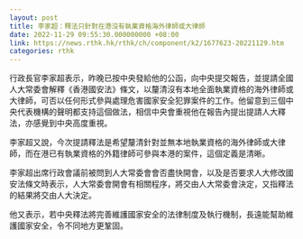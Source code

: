 ```yaml
---
layout: post
title: 李家超：釋法只針對在港沒有執業資格海外律師或大律師
date: 2022-11-29 09:55:30.000000000 +08:00
link: https://news.rthk.hk/rthk/ch/component/k2/1677623-20221129.htm
categories: rthk
---
```


行政長官李家超表示，昨晚已按中央發給他的公函，向中央提交報告，並提請全國人大常委會解釋《香港國安法》條文，以釐清沒有本地全面執業資格的海外律師或大律師，可否以任何形式參與處理危害國家安全犯罪案件的工作。他留意到三個中央代表機構的聲明都支持這個做法，相信中央會重視他在報告內提出提請人大釋法，亦感覺到中央高度重視。

李家超又說，今次提請釋法是希望釐清針對並無本地執業資格的海外律師或大律師，而在港已有執業資格的外籍律師可參與本港的案件，這個定義是清晰。

李家超出席行政會議前被問到人大常委會會否盡快開會，以及是否要求人大修改國安法條文時表示，人大常委會開會有相關程序，將交由人大常委會決定，又指釋法的結果將交由人大決定。

他又表示，若中央釋法將完善維護國家安全的法律制度及執行機制，長遠能幫助維護國家安全，令不同地方更鞏固。
